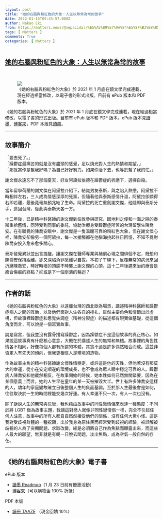 ```yaml
---
layout: post
title: "她的右腦與粉紅色的大象：人生以無常為常的故事"
date: 2022-01-15T09:45:57.000Z
author: Nakao Eki
from: https://matters.news/@nepacidal/%E5%A5%B9%E7%9A%84%E5%8F%B3%E8%85%A6%E8%88%87%E7%B2%89%E7%B4%85%E8%89%B2%E7%9A%84%E5%A4%A7%E8%B1%A1-%E4%BA%BA%E7%94%9F%E4%BB%A5%E7%84%A1%E5%B8%B8%E7%82%BA%E5%B8%B8%E7%9A%84%E6%95%85%E4%BA%8B-bafyreidmzlowjfauw2yxpmjj7dmbcyhjq3pq6nqumifsbtlrbgkwnlbt4y
tags: [ Matters ]
comments: True
categories: [ Matters ]
---
```

<!--1642239957000-->
[她的右腦與粉紅色的大象：人生以無常為常的故事](https://matters.news/@nepacidal/%E5%A5%B9%E7%9A%84%E5%8F%B3%E8%85%A6%E8%88%87%E7%B2%89%E7%B4%85%E8%89%B2%E7%9A%84%E5%A4%A7%E8%B1%A1-%E4%BA%BA%E7%94%9F%E4%BB%A5%E7%84%A1%E5%B8%B8%E7%82%BA%E5%B8%B8%E7%9A%84%E6%95%85%E4%BA%8B-bafyreidmzlowjfauw2yxpmjj7dmbcyhjq3pq6nqumifsbtlrbgkwnlbt4y)
------

<div>
<p><br></p><figure class="image"><img src="https://assets.matters.news/embed/cc51f177-1d29-47d1-8ed3-f6e8cfceb063.jpeg" data-asset-id="cc51f177-1d29-47d1-8ed3-f6e8cfceb063" referrerpolicy="no-referrer"><figcaption><span>《她的右腦與粉紅色的大象》於 2021 年 1 月底在鏡文學完成連載，現在經過相當修改，以電子書的形式出版。目前有 ePub 版本和 PDF 版本。</span></figcaption></figure><p>《她的右腦與粉紅色的大象》於 2021 年 1 月底在鏡文學完成連載，現在經過相當修改，以電子書的形式出版。目前有 ePub 版本和 PDF 版本。ePub 版本見<a href="https://readmoo.com/book/210213144000101" rel="noopener noreferrer" target="_blank">讀墨</a>、<a href="https://www.books.com.tw/products/E050119411" rel="noopener noreferrer" target="_blank">博客來</a>，PDF 本版見<a href="https://www.taaze.tw/products/14100079445.html" rel="noopener noreferrer" target="_blank">讀冊</a>。</p><hr><h2>故事簡介</h2><p>「要去死了。」<br class="smart">「躁鬱症最痛苦的就是沒有盡頭的感覺，足以燒光對人生的熱情和期望。」<br class="smart">「那就當作是幫我好嗎？為自己好好努力。如果你活下去，也等於幫了我的忙。」</p><p>謝文傑永遠忘不了那個夏天，好友阿黛拉依德在躁鬱症的折磨下，選擇自殺。</p><p>當年留學荷蘭的謝文傑在阿黛拉介紹下，結識男友泰斯，與之陷入熱戀，阿黛拉不時相伴左右，三人成為情感深厚的死黨，但隨著他與泰斯感情升溫，阿黛拉卻顯得若即若離，最後竟毫無預兆結了生命。阿黛拉的死亡重創謝文傑，他隨即與泰斯分手，逃回台灣，從此與泰斯天各一方。</p><p>十二年後，已是精神科醫師的謝文傑到倫敦參與研究，因地利之便和一海之隔的泰斯重拾舊情，同時受到同事的委託，協助治療身受躁鬱症所苦的台灣留學生陳喬安。在有聯覺的陳喬安眼中，謝文傑是一隻溫暖可靠的粉紅色大象，但在謝文傑心裡，陳喬安卻像另一個阿黛拉，每一次接觸都在他腦海挑起往日回憶，不知不覺對陳喬安投入愈來愈多關心。</p><p>泰斯發覺異狀並出言提醒，讓謝文傑在醫師專業與補償心理之間徘徊不定，既想和陳喬安保持距離，卻又深陷負罪感難以自拔。本初子午線下，反覆無常的病況來回折磨陳喬安，時好時壞的預感不時襲上謝文傑的心頭。這十二年後遲來治的療會是癒合傷痕的終點？抑或是下一個崩潰的輪迴？</p><hr><h2>作者的話</h2><p>《她的右腦與粉紅色的大象》以遠離台灣的西北歐為場景，講述精神科醫師和躁鬱症病人之間的互動，以及他們面對人生各自的掙扎，雖然主要角色和情節出於虛構，但故事裡躁鬱症和思覺失調症（精神分裂症）的描述都有現實做基礎，從這個角度而言，可以說是一個寫實故事。</p><p>說是寫實，但我並沒有露骨描寫躁鬱症，因為躁鬱症不是這個故事的真正核心。如果說這故事真有什麼核心意念，大概在於講述人生的無常和無稽。故事裡的角色性情各不相同，好像每個人都有所謂的本體，其實不過是許多偶然結合而成。這並非否定人有先天的傾向，但我更相信人是環境的造物。</p><p>作為故事主角的精神科醫師謝文傑性情穩定，或許這是他的天性，但他若沒有那莫大的幸運，從小在安定順遂的環境成長，也不會成為眾人眼中穩定可靠的人。躁鬱病人陳喬安和他截然相反。在故事開始的時候，她本性如何已然無關緊要，因為在某個意義上而言，她的人生早在童年的某一天被摧毀大半。世上有許多陳喬安這樣的人，幼年的家庭變故確立日後整個人生的負面基調，至於那人生最後會是如何，往往取決於一生的時間裡能交幾次好運。有人幸運不只一次，有人一次也沒有。</p><p>除了訴說人生的無常與荒唐，我也藉由故事中的同性戀情侶來表達一種態度：不同於將 LGBT 做為故事主題，我讓這對戀人就像非同性戀情侶一樣，完全不引起任何人注意，故事中的所有人都自自然然接受他們的關係，沒有任何大驚小怪。這是我對受歧視群體的一種祝願，出於我身為原住民而經常受到歧視的經驗。被誤解被歧視的人為了突顯問題、求取改變，總是必須將自己作為焦點而曝露出來，而這些人最大的願望，無非就是有朝一日脫去問題，淡出焦點，成為空氣一般自然的存在。</p><hr><h2>《她的右腦與粉紅色的大象》電子書</h2><p>ePub 版本</p><ul><li><a href="https://readmoo.com/book/210213144000101" rel="noopener noreferrer" target="_blank">讀墨 Readmoo</a>（1 月 23 日前有優惠活動）</li><li><a href="https://www.books.com.tw/products/E050119411" rel="noopener noreferrer" target="_blank">博客來</a>（可以購物金 100% 折抵）</li></ul><p>PDF 本版</p><ul><li><a href="https://www.taaze.tw/products/14100079445.html" rel="noopener noreferrer" target="_blank">讀冊 TAAZE</a> （現金回饋 10%）</li></ul>
</div>
